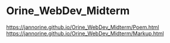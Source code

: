 # Orine_WebDev_Midterm
https://jannorine.github.io/Orine_WebDev_Midterm/Poem.html
https://jannorine.github.io/Orine_WebDev_Midterm/Markup.html
